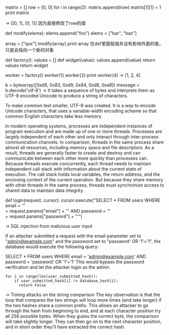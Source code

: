 matrix = []
row = [0, 0]
for i in range(2):
    matrix.append(row)
matrix[1][1] = 1
print matrix

->
[[0, 1],
 [0, 1]]
因为直接修改了row的值

def modify(elems):
    elems.append("foo")
    elems = ["bar", "baz"]

array = ["qux"]
modify(array)
print array
在def里面赋值并没有影响外面的值，只是会指向一个新的对象

def factory():
    values = []
    def widget(value):
        values.append(value)
        return values
    return widget

worker = factory()
worker(1)
worker(2)
print worker(4)
-> [1, 2, 4]

b = bytearray([0xd9, 0x83, 0xd9, 0x84, 0xd8, 0xa8])
message = b.decode('utf-8')
-> It takes a sequence of bytes and interprets them as UTF-8 encoded Unicode to produce a string of characters.

To make common text smaller, UTF-8 was created. It is a way to encode Unicode characters, that uses a variable-width encoding scheme so that common English characters take less memory.

In modern operating systems, processes are independent instances of program execution and are made up of one or more threads. Processes are largely independent of each other and only interact through inter-process communication channels. In comparison, threads in the same process share almost all resources, including memory space and file descriptors. As a result, threads are generally faster to create and destroy and can communicate between each other more quickly than processes can. Because threads execute concurrently, each thread needs to maintain independent call stack with information about the current state of execution. The call stack holds local variables, the return address, and the enclosing context of the current operation. But because they share memory with other threads in the same process, threads must synchronize access to shared data to maintain data integrity.

def login(request, cursor):
    cursor.execute("SELECT * FROM users WHERE email = '" \
        + request.params["email"] + "' AND password = '" \
        + request.params["password"] + "'")

-> SQL injection from malicious user input

If an attacker submitted a request with the email parameter set to "<admin@example.com>" and the password set to "password' OR '1'='1", the database would execute the following query:

SELECT * FROM users WHERE email = '<admin@example.com>'
    AND password = 'password' OR '1'='1'
This would bypass the password verification and let the attacker login as the admin.

    for i in range(len(user_submitted_hash)):
        if user_submitted_hash[i] != database_hash[i]:
          return False

-> Timing attacks on the string comparison
The key observation is that the loop that compares the two strings will loop more times (and take longer) if the two hashes share a common prefix. This allows an attacker to go through the hash from beginning to end, and at each character position try all 256 possible bytes. When they guess the correct byte, the comparison will take slightly longer. They can then go on to the next character position, and in short order they'll have extracted the correct hash.

